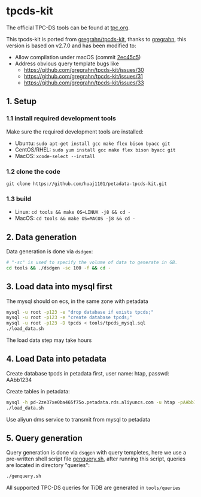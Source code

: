 # tpcds-kit

The official TPC-DS tools can be found at [tpc.org](http://www.tpc.org/tpc_documents_current_versions/current_specifications.asp).

This tpcds-kit is ported from [gregrahn/tpcds-kit](https://github.com/gregrahn/tpcds-kit), thanks to [gregrahn](https://github.com/gregrahn), this version is based on v2.7.0 and has been modified to:
* Allow compilation under macOS (commit [2ec45c5](https://github.com/gregrahn/tpcds-kit/commit/2ec45c5ed97cc860819ee630770231eac738097c))
* Address obvious query template bugs like
  * https://github.com/gregrahn/tpcds-kit/issues/30
  * https://github.com/gregrahn/tpcds-kit/issues/31
  * https://github.com/gregrahn/tpcds-kit/issues/33

## 1. Setup

### 1.1 install required development tools

Make sure the required development tools are installed:

- Ubuntu: `sudo apt-get install gcc make flex bison byacc git`
- CentOS/RHEL: `sudo yum install gcc make flex bison byacc git`
- MacOS: `xcode-select --install`

### 1.2 clone the code

`git clone https://github.com/huaj1101/petadata-tpcds-kit.git`

### 1.3 build

- Linux: `cd tools && make OS=LINUX -j8 && cd -`
- MacOS: `cd tools && make OS=MACOS -j8 && cd -`

## 2. Data generation

Data generation is done via `dsdgen`:
```sh
# "-sc" is used to specify the volume of data to generate in GB.
cd tools && ./dsdgen -sc 100 -f && cd -
```

## 3. Load data into mysql first
The mysql should on ecs, in the same zone with petadata

```sh
mysql -u root -p123 -e "drop database if exists tpcds;"
mysql -u root -p123 -e "create database tpcds;"
mysql -u root -p123 -D tpcds < tools/tpcds_mysql.sql
./load_data.sh
```
The load data step may take hours

## 4. Load Data into petadata
Create database tpcds in petadata first, user name: htap, passwd: AAbb1234

Create tables in petadata:
```sh
mysql -h pd-2ze37xe0ba465f75o.petadata.rds.aliyuncs.com -u htap -pAAbb1234 -D tpcds < tools/tpcds.sql
./load_data.sh
```

Use aliyun dms service to transmit from mysql to petadata

## 5. Query generation

Query generation is done via `dsqgen` with query templetes, here we use a pre-written shell script file [genquery.sh](./genquery.sh), after running this script, queries are located in directory "queries":
```sh
./genquery.sh
```

All supported TPC-DS queries for TiDB are generated in `tools/queries`

